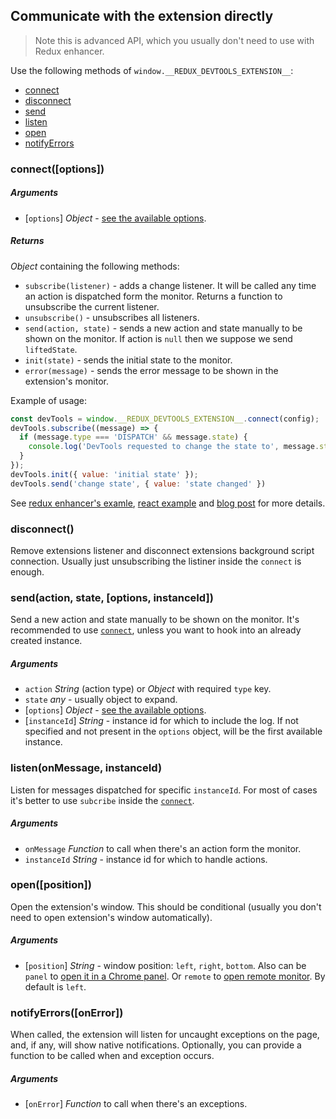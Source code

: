 ## Communicate with the extension directly

> Note this is advanced API, which you usually don't need to use with Redux enhancer. 

Use the following methods of `window.__REDUX_DEVTOOLS_EXTENSION__`:

- [connect](#connect)
- [disconnect](#disconnect)
- [send](#send)
- [listen](#listen)
- [open](#open)
- [notifyErrors](#notifyerrors)

<a id="connect"></a>
### connect([options])

##### Arguments

- [`options`] *Object* - [see the available options](Arguments.md).

##### Returns
*Object* containing the following methods:

- `subscribe(listener)` - adds a change listener. It will be called any time an action is dispatched form the monitor. Returns a function to unsubscribe the current listener. 
- `unsubscribe()` - unsubscribes all listeners.
- `send(action, state)` - sends a new action and state manually to be shown on the monitor. If action is `null` then we suppose we send `liftedState`. 
- `init(state)` - sends the initial state to the monitor.
- `error(message)` - sends the error message to be shown in the extension's monitor.

Example of usage:

```js
const devTools = window.__REDUX_DEVTOOLS_EXTENSION__.connect(config);
devTools.subscribe((message) => {
  if (message.type === 'DISPATCH' && message.state) {
    console.log('DevTools requested to change the state to', message.state);
  }
});
devTools.init({ value: 'initial state' });
devTools.send('change state', { value: 'state changed' })
```

See [redux enhancer's examle](https://github.com/zalmoxisus/redux-devtools-extension/blob/master/npm-package/logOnly.js), [react example](https://github.com/zalmoxisus/redux-devtools-extension/blob/master/examples/react-counter-messaging/components/Counter.js) and [blog post](https://medium.com/@zalmoxis/redux-devtools-without-redux-or-how-to-have-a-predictable-state-with-any-architecture-61c5f5a7716f) for more details.

### disconnect()

Remove extensions listener and disconnect extensions background script connection. Usually just unsubscribing the listiner inside the `connect` is enough.  

<a id="send"></a>
### send(action, state, [options, instanceId])

Send a new action and state manually to be shown on the monitor. It's recommended to use [`connect`](connect), unless you want to hook into an already created instance.

##### Arguments

- `action` *String* (action type) or *Object* with required `type` key.
- `state` *any* - usually object to expand. 
- [`options`] *Object* - [see the available options](Arguments.md).
- [`instanceId`] *String* - instance id for which to include the log. If not specified and not present in the `options` object, will be the first available instance.

<a id="listen"></a>
### listen(onMessage, instanceId)

Listen for messages dispatched for specific `instanceId`. For most of cases it's better to use `subcribe` inside the [`connect`](connect).

##### Arguments

- `onMessage` *Function* to call when there's an action form the monitor.
- `instanceId` *String* - instance id for which to handle actions.  

<a id="open"></a>
### open([position])

Open the extension's window. This should be conditional (usually you don't need to open extension's window automatically).

##### Arguments

- [`position`] *String* - window position: `left`, `right`, `bottom`. Also can be `panel` to [open it in a Chrome panel](../FAQ.md#how-to-keep-devtools-window-focused-all-the-time-in-a-chrome-panel). Or `remote` to [open remote monitor](../FAQ.md#how-to-get-it-work-with-webworkers-react-native-hybrid-desktop-and-server-side-apps). By default is `left`.

<a id="notifyErrors"></a>
### notifyErrors([onError])

When called, the extension will listen for uncaught exceptions on the page, and, if any, will show native notifications. Optionally, you can provide a function to be called when and exception occurs.

##### Arguments

- [`onError`] *Function* to call when there's an exceptions.
